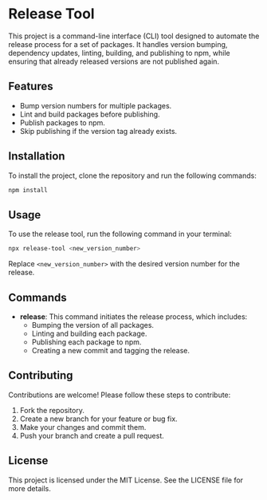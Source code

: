# Release Tool

This project is a command-line interface (CLI) tool designed to automate the release process for a set of packages. It handles version bumping, dependency updates, linting, building, and publishing to npm, while ensuring that already released versions are not published again.

## Features

- Bump version numbers for multiple packages.
- Lint and build packages before publishing.
- Publish packages to npm.
- Skip publishing if the version tag already exists.

## Installation

To install the project, clone the repository and run the following commands:

```bash
npm install
```

## Usage

To use the release tool, run the following command in your terminal:

```bash
npx release-tool <new_version_number>
```

Replace `<new_version_number>` with the desired version number for the release.

## Commands

- **release**: This command initiates the release process, which includes:
  - Bumping the version of all packages.
  - Linting and building each package.
  - Publishing each package to npm.
  - Creating a new commit and tagging the release.

## Contributing

Contributions are welcome! Please follow these steps to contribute:

1. Fork the repository.
2. Create a new branch for your feature or bug fix.
3. Make your changes and commit them.
4. Push your branch and create a pull request.

## License

This project is licensed under the MIT License. See the LICENSE file for more details.